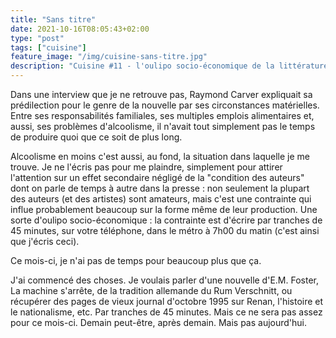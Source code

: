 ```yaml
---
title: "Sans titre"
date: 2021-10-16T08:05:43+02:00
type: "post"
tags: ["cuisine"]
feature_image: "/img/cuisine-sans-titre.jpg"
description: "Cuisine #11 - l'oulipo socio-économique de la littérature."
---
```


Dans une interview que je ne retrouve pas, Raymond Carver expliquait sa prédilection pour le genre de la nouvelle par ses circonstances matérielles.<!--more--> Entre ses responsabilités familiales, ses multiples emplois alimentaires et, aussi, ses problèmes d'alcoolisme, il n'avait tout simplement pas le temps de produire  quoi que ce soit de plus long.

Alcoolisme en moins c'est aussi, au fond, la situation dans laquelle je me trouve. Je ne l'écris pas pour me plaindre, simplement pour attirer l'attention sur un effet secondaire négligé de la "condition des auteurs" dont on parle de temps à autre dans la presse : non seulement la plupart des auteurs (et des artistes) sont amateurs, mais c'est une contrainte qui influe probablement beaucoup sur la forme même de leur production. Une sorte d'oulipo socio-économique : la contrainte est d'écrire par tranches de 45 minutes, sur votre téléphone, dans le métro à 7h00 du matin (c'est ainsi que j'écris ceci).

Ce mois-ci, je n'ai pas de temps pour beaucoup plus que ça.

J'ai commencé des choses. Je voulais parler d'une nouvelle d'E.M. Foster, La machine s'arrête, de la tradition allemande du Rum Verschnitt, ou récupérer des pages de vieux journal d'octobre 1995 sur Renan, l'histoire et le nationalisme, etc. Par tranches de 45 minutes. Mais ce ne sera pas assez pour ce mois-ci. Demain peut-être, après demain. Mais pas aujourd'hui.
